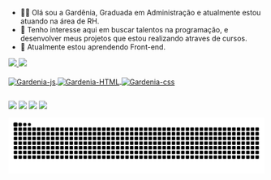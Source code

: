- 👩‍💻 Olá sou a Gardênia, Graduada em Administração e atualmente estou atuando na área de RH.
- 👀 Tenho interesse aqui em buscar talentos na programação, e desenvolver meus projetos que estou realizando atraves de cursos.
- 💙 Atualmente estou aprendendo Front-end.

<div>
  <a href="https://github.com/gardeniaftech">
  <img height="180cm" src="https://github-readme-stats.vercel.app/api?username=gardeniaftech&show_icons=true&theme=dracula&include_all_commits=true&count_private=true"/>
  <img height="180cm" src="https://github-readme-stats.vercel.app/api/top-langs/?username=gardeniaftech&layout=compact&langs_count=16&theme=dracula"/>
</div>

<div style"display: inline_block"><br>
  <img align="center" alt="Gardenia-js" height="30" widht="40" src="https://cdn.jsdelivr.net/gh/devicons/devicon/icons/javascript/javascript-original.svg">
  <img align="center" alt="Gardenia-HTML" height="30" widht="40" src="https://cdn.jsdelivr.net/gh/devicons/devicon/icons/html5/html5-original-wordmark.svg">
  <img align="center" alt="Gardenia-css" height="30" widht="40" src="https://cdn.jsdelivr.net/gh/devicons/devicon/icons/css3/css3-original-wordmark.svg">
</div>  
  
 ##
  
<div>
  <a href="https://www.linkedin.com/in/gardeniafarias/" target=_blank"><img src="https://img.shields.io/badge/LinkedIn-0077B5?style=for-the-badge&logo=linkedin&logoColor=white" target="_blank"></a>
  <a href="https://www.instagram.com/gardeniafarias15/" target=_blank"><img src="https://img.shields.io/badge/Instagram-E4405F?style=for-the-badge&logo=instagram&logoColor=white" target="_blank"></a>
 <a href="https://www.facebook.com/gardenia.farias.18/" target=_blank"><img src="https://img.shields.io/badge/Facebook-1877F2?style=for-the-badge&logo=facebook&logoColor=white" target="_blank"></a>
 <a href="https://twitter.com/gardeniafariasj" target=_blank"><img src="https://img.shields.io/badge/Twitter-1DA1F2?style=for-the-badge&logo=twitter&logoColor=white" target="_blank"></a>
  
  ![Snake animation](https://github.com/gardeniaftech/gardeniaftech/blob/output/github-contribution-grid-snake.svg)
  
 </div>
  
  




